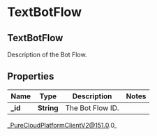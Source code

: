 # TextBotFlow

## TextBotFlow
Description of the Bot Flow.

## Properties

|Name | Type | Description | Notes|
|------------ | ------------- | ------------- | -------------|
| **_id** | **String** | The Bot Flow ID. | |



_PureCloudPlatformClientV2@151.0.0_
